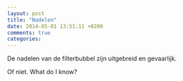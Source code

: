 ```yaml
---
layout: post
title: "Nadelen"
date: 2014-05-01 13:51:11 +0200
comments: true
categories: 
---
```

De nadelen van de filterbubbel zijn uitgebreid en gevaarlijk.
<!-- more -->
Of niet. What do I know?